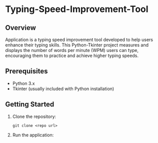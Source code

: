 # Typing-Speed-Improvement-Tool

## Overview

Application is a typing speed improvement tool developed to help users enhance their typing skills. This Python-Tkinter project measures and displays the number of words per minute (WPM) users can type, encouraging them to practice and achieve higher typing speeds.


## Prerequisites

- Python 3.x
- Tkinter (usually included with Python installation)

## Getting Started

1. Clone the repository:
   ```
   git clone <repo url>
   ```
2. Run the application:


